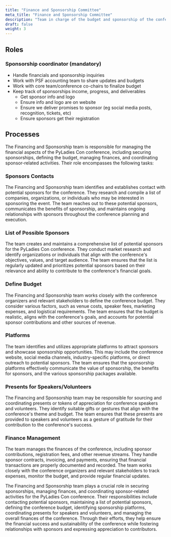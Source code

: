 ```yaml
---
title: "Finance and Sponsorship Committee"
meta_title: "Finance and Sponsorship Committee"
description: "Team in charge of the budget and sponsorship of the confenrence"
draft: false
weight: 3
---
```



## Roles

### Sponsorship coordinator (mandatory)

* Handle financials and sponsorship inquiries
* Work with PSF accounting team to share updates and budgets
* Work with core team/conference co-chairs to finalize budget
* Keep track of sponsorships income, progress, and deliverables
    * Get sponsor info and logo
    * Ensure info and logo are on website
    * Ensure we deliver promises to sponsor (eg social media posts,
      recognition, tickets, etc)
    * Ensure sponsors get their registration

## Processes

The Financing and Sponsorship team is responsible for managing the financial
aspects of the PyLadies Con conference, including securing sponsorships,
defining the budget, managing finances, and coordinating sponsor-related
activities. Their role encompasses the following tasks:

### Sponsors Contacts

The Financing and Sponsorship team identifies and establishes contact with
potential sponsors for the conference. They research and compile a list of
companies, organizations, or individuals who may be interested in sponsoring
the event. The team reaches out to these potential sponsors, communicates the
benefits of sponsorship, and maintains ongoing relationships with sponsors
throughout the conference planning and execution.

### List of Possible Sponsors

The team creates and maintains a comprehensive list of potential sponsors for
the PyLadies Con conference. They conduct market research and identify
organizations or individuals that align with the conference's objectives,
values, and target audience. The team ensures that the list is regularly
updated and prioritizes potential sponsors based on their relevance and ability
to contribute to the conference's financial goals.

### Define Budget

The Financing and Sponsorship team works closely with the conference organizers
and relevant stakeholders to define the conference budget. They consider
various factors, such as venue costs, speaker fees, marketing expenses, and
logistical requirements. The team ensures that the budget is realistic, aligns
with the conference's goals, and accounts for potential sponsor contributions
and other sources of revenue.

### Platforms

The team identifies and utilizes appropriate platforms to attract sponsors and
showcase sponsorship opportunities. This may include the conference website,
social media channels, industry-specific platforms, or direct outreach to
potential sponsors. The team ensures that the sponsorship platforms effectively
communicate the value of sponsorship, the benefits for sponsors, and the
various sponsorship packages available.

### Presents for Speakers/Volunteers

The Financing and Sponsorship team may be responsible for sourcing and
coordinating presents or tokens of appreciation for conference speakers and
volunteers. They identify suitable gifts or gestures that align with the
conference's theme and budget. The team ensures that these presents are
provided to speakers and volunteers as a gesture of gratitude for their
contribution to the conference's success.

### Finance Management

The team manages the finances of the conference, including sponsor
contributions, registration fees, and other revenue streams. They handle
sponsor contracts, invoicing, and payments, ensuring that financial
transactions are properly documented and recorded. The team works closely with
the conference organizers and relevant stakeholders to track expenses, monitor
the budget, and provide regular financial updates.


The Financing and Sponsorship team plays a crucial role in securing
sponsorships, managing finances, and coordinating sponsor-related activities
for the PyLadies Con conference. Their responsibilities include contacting
potential sponsors, maintaining a list of potential sponsors, defining the
conference budget, identifying sponsorship platforms, coordinating presents for
speakers and volunteers, and managing the overall finances of the conference.
Through their efforts, they help ensure the financial success and
sustainability of the conference while fostering relationships with sponsors
and expressing appreciation to contributors.

